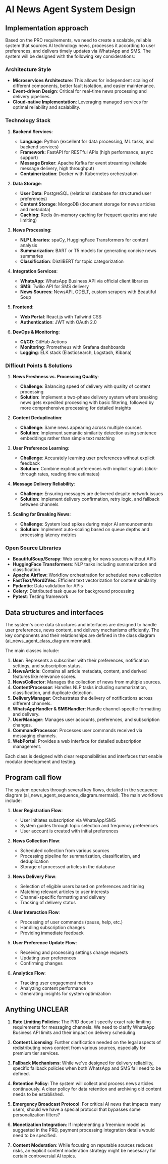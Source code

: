 # AI News Agent System Design

## Implementation approach

Based on the PRD requirements, we need to create a scalable, reliable system that sources AI technology news, processes it according to user preferences, and delivers timely updates via WhatsApp and SMS. The system will be designed with the following key considerations:

### Architecture Style
- **Microservices Architecture**: This allows for independent scaling of different components, better fault isolation, and easier maintenance.
- **Event-driven Design**: Critical for real-time news processing and delivery pipelines.
- **Cloud-native Implementation**: Leveraging managed services for optimal reliability and scalability.

### Technology Stack

1. **Backend Services**:
   - **Language**: Python (excellent for data processing, ML tasks, and backend services)
   - **Framework**: FastAPI for RESTful APIs (high performance, async support)
   - **Message Broker**: Apache Kafka for event streaming (reliable message delivery, high throughput)
   - **Containerization**: Docker with Kubernetes orchestration

2. **Data Storage**:
   - **User Data**: PostgreSQL (relational database for structured user preferences)
   - **Content Storage**: MongoDB (document storage for news articles and metadata)
   - **Caching**: Redis (in-memory caching for frequent queries and rate limiting)

3. **News Processing**:
   - **NLP Libraries**: spaCy, HuggingFace Transformers for content analysis
   - **Summarization**: BART or T5 models for generating concise news summaries
   - **Classification**: DistilBERT for topic categorization

4. **Integration Services**:
   - **WhatsApp**: WhatsApp Business API via official client libraries
   - **SMS**: Twilio API for SMS delivery
   - **News Sources**: NewsAPI, GDELT, custom scrapers with Beautiful Soup

5. **Frontend**:
   - **Web Portal**: React.js with Tailwind CSS
   - **Authentication**: JWT with OAuth 2.0

6. **DevOps & Monitoring**:
   - **CI/CD**: GitHub Actions
   - **Monitoring**: Prometheus with Grafana dashboards
   - **Logging**: ELK stack (Elasticsearch, Logstash, Kibana)

### Difficult Points & Solutions

1. **News Freshness vs. Processing Quality**:
   - **Challenge**: Balancing speed of delivery with quality of content processing
   - **Solution**: Implement a two-phase delivery system where breaking news gets expedited processing with basic filtering, followed by more comprehensive processing for detailed insights

2. **Content Deduplication**:
   - **Challenge**: Same news appearing across multiple sources
   - **Solution**: Implement semantic similarity detection using sentence embeddings rather than simple text matching

3. **User Preference Learning**:
   - **Challenge**: Accurately learning user preferences without explicit feedback
   - **Solution**: Combine explicit preferences with implicit signals (click-through rates, reading time estimates)

4. **Message Delivery Reliability**:
   - **Challenge**: Ensuring messages are delivered despite network issues
   - **Solution**: Implement delivery confirmation, retry logic, and fallback between channels

5. **Scaling for Breaking News**:
   - **Challenge**: System load spikes during major AI announcements
   - **Solution**: Implement auto-scaling based on queue depths and processing latency metrics

### Open Source Libraries

- **BeautifulSoup/Scrapy**: Web scraping for news sources without APIs
- **HuggingFace Transformers**: NLP tasks including summarization and classification
- **Apache Airflow**: Workflow orchestration for scheduled news collection
- **FastText/Word2Vec**: Efficient text vectorization for content similarity
- **Pydantic**: Data validation for APIs
- **Celery**: Distributed task queue for background processing
- **Pytest**: Testing framework

## Data structures and interfaces

The system's core data structures and interfaces are designed to handle user preferences, news content, and delivery mechanisms efficiently. The key components and their relationships are defined in the class diagram (ai_news_agent_class_diagram.mermaid).

The main classes include:

1. **User**: Represents a subscriber with their preferences, notification settings, and subscription status.
2. **NewsArticle**: Contains all article metadata, content, and derived features like relevance scores.
3. **NewsCollector**: Manages the collection of news from multiple sources.
4. **ContentProcessor**: Handles NLP tasks including summarization, classification, and duplicate detection.
5. **DeliveryManager**: Orchestrates the delivery of notifications across different channels.
6. **WhatsAppHandler & SMSHandler**: Handle channel-specific formatting and delivery.
7. **UserManager**: Manages user accounts, preferences, and subscription changes.
8. **CommandProcessor**: Processes user commands received via messaging channels.
9. **WebPortal**: Provides a web interface for detailed subscription management.

Each class is designed with clear responsibilities and interfaces that enable modular development and testing.

## Program call flow

The system operates through several key flows, detailed in the sequence diagram (ai_news_agent_sequence_diagram.mermaid). The main workflows include:

1. **User Registration Flow**:
   - User initiates subscription via WhatsApp/SMS
   - System guides through topic selection and frequency preferences
   - User account is created with initial preferences

2. **News Collection Flow**:
   - Scheduled collection from various sources
   - Processing pipeline for summarization, classification, and deduplication
   - Storage of processed articles in the database

3. **News Delivery Flow**:
   - Selection of eligible users based on preferences and timing
   - Matching relevant articles to user interests
   - Channel-specific formatting and delivery
   - Tracking of delivery status

4. **User Interaction Flow**:
   - Processing of user commands (pause, help, etc.)
   - Handling subscription changes
   - Providing immediate feedback

5. **User Preference Update Flow**:
   - Receiving and processing settings change requests
   - Updating user preferences
   - Confirming changes

6. **Analytics Flow**:
   - Tracking user engagement metrics
   - Analyzing content performance
   - Generating insights for system optimization

## Anything UNCLEAR

1. **Rate Limiting Policies**: The PRD doesn't specify exact rate limiting requirements for messaging channels. We need to clarify WhatsApp Business API limits and their impact on delivery scheduling.

2. **Content Licensing**: Further clarification needed on the legal aspects of redistributing news content from various sources, especially for premium tier services.

3. **Fallback Mechanisms**: While we've designed for delivery reliability, specific fallback policies when both WhatsApp and SMS fail need to be defined.

4. **Retention Policy**: The system will collect and process news articles continuously. A clear policy for data retention and archiving old content needs to be established.

5. **Emergency Broadcast Protocol**: For critical AI news that impacts many users, should we have a special protocol that bypasses some personalization filters?

6. **Monetization Integration**: If implementing a freemium model as suggested in the PRD, payment processing integration details would need to be specified.

7. **Content Moderation**: While focusing on reputable sources reduces risks, an explicit content moderation strategy might be necessary for certain controversial AI topics.